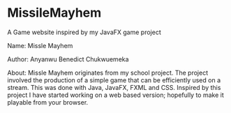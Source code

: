 # MissileMayhem
 A Game website inspired by my JavaFX game project


Name: Missle Mayhem

Author: Anyanwu Benedict Chukwuemeka

About: 
Missle Mayhem originates from my school project. The project involved the production of a simple game that can be efficiently used on a stream. This was done with Java, JavaFX, FXML and CSS.
Inspired by this project I have started working on a web based version; hopefully to make it playable from your browser.
